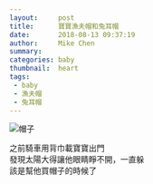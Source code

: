 ```yaml
---
layout:     post
title:      寶寶漁夫帽和兔耳帽
date:       2018-08-13 09:37:19
author:     Mike Chen
summary:    
categories: baby
thumbnail:  heart
tags:
 - baby
 - 漁夫帽
 - 兔耳帽
---
```


![帽子](https://i.imgur.com/tXOu5Bh.png)

之前騎車用背巾載寶寶出門<br>
發現太陽大得讓他眼睛睜不開，一直躲<br>
該是幫他買帽子的時候了

### 
